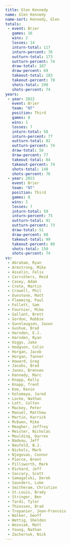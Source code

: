 ```yaml
---
title: Glen Kennedy
name: Glen Kennedy
name-sort: Kennedy, Glen
totals:
 - event: Brier
   games: 16
   wins: 2
   losses: 14
   inturn-total: 117
   inturn-percent: 76
   outturn-total: 173
   outturn-percent: 74
   draw-total: 107
   draw-percent: 69
   takeout-total: 183
   takeout-percent: 78
   shots-total: 290
   shots-percent: 74
years:
 - year: 2022
   event: Brier
   team: "NT"
   position: Third
   games: 8
   wins: 1
   losses: 7
   inturn-total: 58
   inturn-percent: 77
   outturn-total: 82
   outturn-percent: 74
   draw-total: 56
   draw-percent: 77
   takeout-total: 84
   takeout-percent: 74
   shots-total: 140
   shots-percent: 76
 - year: 2023
   event: Brier
   team: "NT"
   position: Third
   games: 8
   wins: 1
   losses: 7
   inturn-total: 59
   inturn-percent: 75
   outturn-total: 91
   outturn-percent: 73
   draw-total: 51
   draw-percent: 60
   takeout-total: 99
   takeout-percent: 80
   shots-total: 150
   shots-percent: 74
vs:
 - Abraham, Ryan
 - Armstrong, Mike
 - Asselin, Felix
 - Carruthers, Reid
 - Casey, Adam
 - Crete, Martin
 - Crowell, Phil
 - Dunstone, Matt
 - Flemming, Paul
 - Follett, Sam
 - Fournier, Mike
 - Gallant, Brett
 - Gordon, Robbie
 - Gunnlaugson, Jason
 - Gushue, Brad
 - Harnden, E.J.
 - Harnden, Ryan
 - Higgs, Jake
 - Hodgson, Colin
 - Horgan, Jacob
 - Horgan, Tanner
 - Howard, Greg
 - Jacobs, Brad
 - Jones, Brennen
 - Kennedy, Marc
 - Knapp, Kelly
 - Knapp, Trent
 - Koe, Kevin
 - Kolomaya, Jared
 - Locke, Nathan
 - Lott, Colton
 - Mackey, Peter
 - Manuel, Matthew
 - Martin, Karrick
 - McEwen, Mike
 - Meagher, Jeffrey
 - Meister, Nicholas
 - Moulding, Darren
 - Nadeau, Jeff
 - Neufeld, B.J.
 - Nichols, Mark
 - Njegovan, Connor
 - Pierce, Brent
 - Pillsworth, Mark
 - Richard, Jeff
 - Saccary, Scott
 - Samagalski, Derek
 - Saunders, Luke
 - Smitheram, Christian
 - St.Louis, Brady
 - Stringer, Ben
 - Tardi, Tyler
 - Thiessen, Brad
 - Trepanier, Jean-Francois
 - Walker, Geoff
 - Wettig, Sheldon
 - Wozniak, Matt
 - Young, Nathan
 - Zachernuk, Nick
---
```

